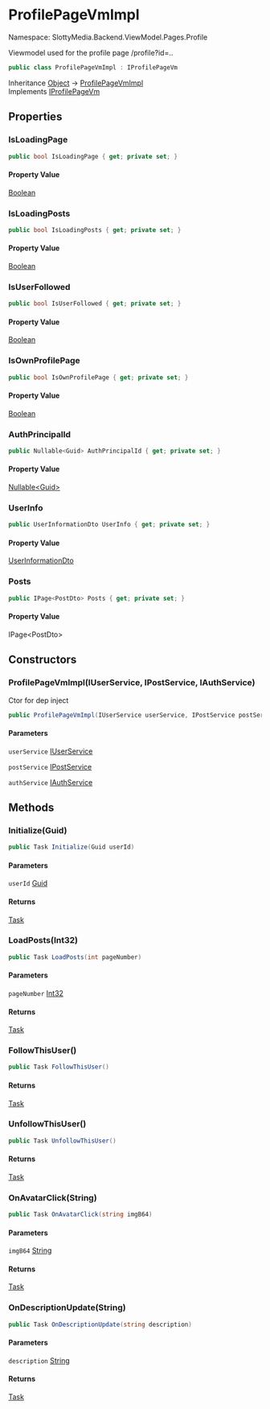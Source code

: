 # ProfilePageVmImpl

Namespace: SlottyMedia.Backend.ViewModel.Pages.Profile

Viewmodel used for the profile page /profile?id=..

```csharp
public class ProfilePageVmImpl : IProfilePageVm
```

Inheritance [Object](https://docs.microsoft.com/en-us/dotnet/api/system.object) → [ProfilePageVmImpl](./slottymedia.backend.viewmodel.pages.profile.profilepagevmimpl.md)<br>
Implements [IProfilePageVm](./slottymedia.backend.viewmodel.pages.profile.iprofilepagevm.md)

## Properties

### **IsLoadingPage**

```csharp
public bool IsLoadingPage { get; private set; }
```

#### Property Value

[Boolean](https://docs.microsoft.com/en-us/dotnet/api/system.boolean)<br>

### **IsLoadingPosts**

```csharp
public bool IsLoadingPosts { get; private set; }
```

#### Property Value

[Boolean](https://docs.microsoft.com/en-us/dotnet/api/system.boolean)<br>

### **IsUserFollowed**

```csharp
public bool IsUserFollowed { get; private set; }
```

#### Property Value

[Boolean](https://docs.microsoft.com/en-us/dotnet/api/system.boolean)<br>

### **IsOwnProfilePage**

```csharp
public bool IsOwnProfilePage { get; private set; }
```

#### Property Value

[Boolean](https://docs.microsoft.com/en-us/dotnet/api/system.boolean)<br>

### **AuthPrincipalId**

```csharp
public Nullable<Guid> AuthPrincipalId { get; private set; }
```

#### Property Value

[Nullable&lt;Guid&gt;](https://docs.microsoft.com/en-us/dotnet/api/system.nullable-1)<br>

### **UserInfo**

```csharp
public UserInformationDto UserInfo { get; private set; }
```

#### Property Value

[UserInformationDto](./slottymedia.backend.dtos.userinformationdto.md)<br>

### **Posts**

```csharp
public IPage<PostDto> Posts { get; private set; }
```

#### Property Value

IPage&lt;PostDto&gt;<br>

## Constructors

### **ProfilePageVmImpl(IUserService, IPostService, IAuthService)**

Ctor for dep inject

```csharp
public ProfilePageVmImpl(IUserService userService, IPostService postService, IAuthService authService)
```

#### Parameters

`userService` [IUserService](./slottymedia.backend.services.interfaces.iuserservice.md)<br>

`postService` [IPostService](./slottymedia.backend.services.interfaces.ipostservice.md)<br>

`authService` [IAuthService](./slottymedia.backend.services.interfaces.iauthservice.md)<br>

## Methods

### **Initialize(Guid)**

```csharp
public Task Initialize(Guid userId)
```

#### Parameters

`userId` [Guid](https://docs.microsoft.com/en-us/dotnet/api/system.guid)<br>

#### Returns

[Task](https://docs.microsoft.com/en-us/dotnet/api/system.threading.tasks.task)<br>

### **LoadPosts(Int32)**

```csharp
public Task LoadPosts(int pageNumber)
```

#### Parameters

`pageNumber` [Int32](https://docs.microsoft.com/en-us/dotnet/api/system.int32)<br>

#### Returns

[Task](https://docs.microsoft.com/en-us/dotnet/api/system.threading.tasks.task)<br>

### **FollowThisUser()**

```csharp
public Task FollowThisUser()
```

#### Returns

[Task](https://docs.microsoft.com/en-us/dotnet/api/system.threading.tasks.task)<br>

### **UnfollowThisUser()**

```csharp
public Task UnfollowThisUser()
```

#### Returns

[Task](https://docs.microsoft.com/en-us/dotnet/api/system.threading.tasks.task)<br>

### **OnAvatarClick(String)**

```csharp
public Task OnAvatarClick(string imgB64)
```

#### Parameters

`imgB64` [String](https://docs.microsoft.com/en-us/dotnet/api/system.string)<br>

#### Returns

[Task](https://docs.microsoft.com/en-us/dotnet/api/system.threading.tasks.task)<br>

### **OnDescriptionUpdate(String)**

```csharp
public Task OnDescriptionUpdate(string description)
```

#### Parameters

`description` [String](https://docs.microsoft.com/en-us/dotnet/api/system.string)<br>

#### Returns

[Task](https://docs.microsoft.com/en-us/dotnet/api/system.threading.tasks.task)<br>
